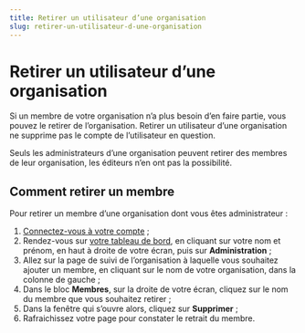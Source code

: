 ```yaml
---
title: Retirer un utilisateur d’une organisation
slug: retirer-un-utilisateur-d-une-organisation
---
```


# Retirer un utilisateur d’une organisation

Si un membre de votre organisation n’a plus besoin d’en faire partie, vous pouvez le retirer de l’organisation. Retirer un utilisateur d’une organisation ne supprime pas le compte de l’utilisateur en question.

Seuls les administrateurs d’une organisation peuvent retirer des membres de leur organisation, les éditeurs n’en ont pas la possibilité.

## Comment retirer un membre

Pour retirer un membre d’une organisation dont vous êtes administrateur :

1.  [Connectez-vous à votre compte](https://www.data.gouv.fr/fr/login) ;
2.  Rendez-vous sur [votre tableau de bord](https://www.data.gouv.fr/fr/admin/), en cliquant sur votre nom et prénom, en haut à droite de votre écran, puis sur **Administration** ;
3.  Allez sur la page de suivi de l’organisation à laquelle vous souhaitez ajouter un membre, en cliquant sur le nom de votre organisation, dans la colonne de gauche ;
4.  Dans le bloc **Membres**, sur la droite de votre écran, cliquez sur le nom du membre que vous souhaitez retirer ;
5.  Dans la fenêtre qui s’ouvre alors, cliquez sur **Supprimer** ;
6.  Rafraichissez votre page pour constater le retrait du membre.
